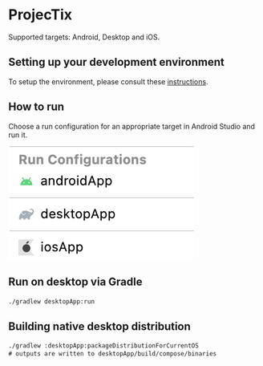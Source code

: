 # ProjecTix

Supported targets: Android, Desktop and iOS.

## Setting up your development environment

To setup the environment, please consult these [instructions](https://github.com/JetBrains/compose-multiplatform-template#setting-up-your-development-environment).

## How to run

Choose a run configuration for an appropriate target in Android Studio and run it.

![run-configurations.png](run-configurations.png)

## Run on desktop via Gradle

`./gradlew desktopApp:run`

## Building native desktop distribution
```
./gradlew :desktopApp:packageDistributionForCurrentOS
# outputs are written to desktopApp/build/compose/binaries
```
